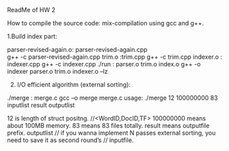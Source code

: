 ReadMe  of  HW 2

How to compile the source code:
mix-compilation using gcc and g++.

1.Build index part:

parser-revised-again.o: parser-revised-again.cpp	
g++ -c parser-revised-again.cpp
trim.o :trim.cpp
	g++ -c trim.cpp
indexer.o : indexer.cpp
	g++ -c indexer.cpp 
./run : parser.o trim.o index.o
	g++ -o indexer parser.o trim.o indexer.o –lz
	

2. I/O efficient algorithm (external sorting):

./merge : merge.c
	gcc –o merge merge.c
usage:
	./merge 12  100000000  83 inputlist result outputlist

12 is length of struct positng.    //<WordID,DocID,TF>
100000000 means about 100MB memory.
83 means 83 files totally.
result means outputfile prefix.
outputlist       // if you wanna implement N passes external sorting, you need to save it as second round’s 
        // inputfile.
 




 



